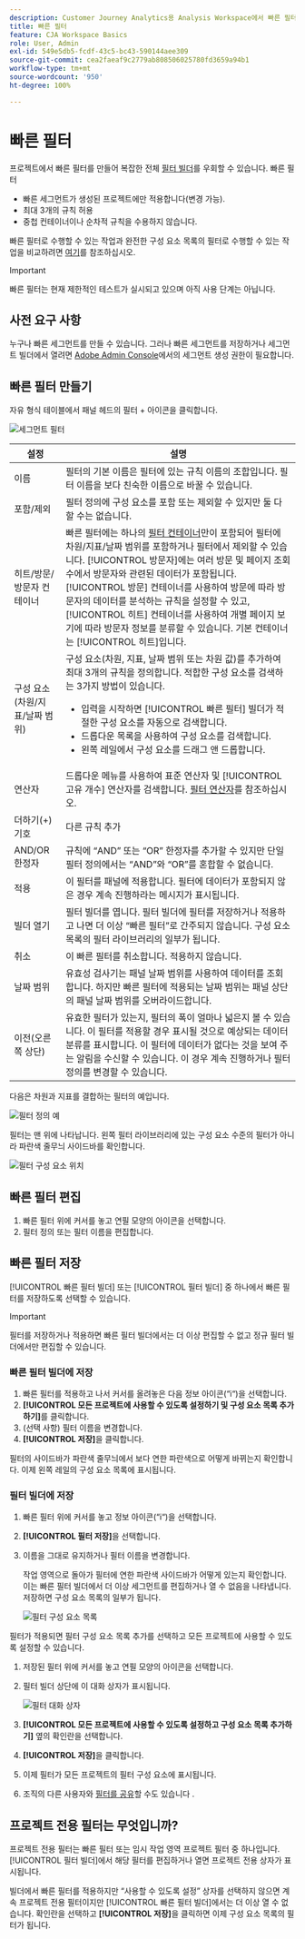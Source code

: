 ```yaml
---
description: Customer Journey Analytics용 Analysis Workspace에서 빠른 필터 사용
title: 빠른 필터
feature: CJA Workspace Basics
role: User, Admin
exl-id: 549e5db5-fcdf-43c5-bc43-590144aee309
source-git-commit: cea2faeaf9c2779ab808506025780fd3659a94b1
workflow-type: tm+mt
source-wordcount: '950'
ht-degree: 100%

---
```


# 빠른 필터

프로젝트에서 빠른 필터를 만들어 복잡한 전체 [필터 빌더](/help/components/filters/create-filters.md)를 우회할 수 있습니다. 빠른 필터

* 빠른 세그먼트가 생성된 프로젝트에만 적용합니다(변경 가능).
* 최대 3개의 규칙 허용
* 중첩 컨테이너이나 순차적 규칙을 수용하지 않습니다.

빠른 필터로 수행할 수 있는 작업과 완전한 구성 요소 목록의 필터로 수행할 수 있는 작업을 비교하려면 [여기](/help/components/filters/filters-overview.md)를 참조하십시오.

>[!IMPORTANT]
> 빠른 필터는 현재 제한적인 테스트가 실시되고 있으며 아직 사용 단계는 아닙니다.

## 사전 요구 사항

누구나 빠른 세그먼트를 만들 수 있습니다. 그러나 빠른 세그먼트를 저장하거나 세그먼트 빌더에서 열려면 [Adobe Admin Console](https://experienceleague.adobe.com/docs/analytics/admin/admin-console/permissions/summary-tables.html?lang=ko-KR#analytics-tools)에서의 세그먼트 생성 권한이 필요합니다.

## 빠른 필터 만들기

자유 형식 테이블에서 패널 헤드의 필터 + 아이콘을 클릭합니다.

![세그먼트 필터](assets/quick-seg1.png)

| 설정 | 설명 |
| --- | --- |
| 이름 | 필터의 기본 이름은 필터에 있는 규칙 이름의 조합입니다. 필터 이름을 보다 친숙한 이름으로 바꿀 수 있습니다. |
| 포함/제외 | 필터 정의에 구성 요소를 포함 또는 제외할 수 있지만 둘 다 할 수는 없습니다. |
| 히트/방문/방문자 컨테이너 | 빠른 필터에는 하나의 [필터 컨테이너](https://experienceleague.adobe.com/docs/analytics-platform/using/cja-components/cja-filters/filters-overview.html?lang=ko-KR#filter-containers)만이 포함되어 필터에 차원/지표/날짜 범위를 포함하거나 필터에서 제외할 수 있습니다. [!UICONTROL 방문자]에는 여러 방문 및 페이지 조회수에서 방문자와 관련된 데이터가 포함됩니다. [!UICONTROL 방문] 컨테이너를 사용하여 방문에 따라 방문자의 데이터를 분석하는 규칙을 설정할 수 있고, [!UICONTROL 히트] 컨테이너를 사용하여 개별 페이지 보기에 따라 방문자 정보를 분류할 수 있습니다. 기본 컨테이너는 [!UICONTROL 히트]입니다. |
| 구성 요소(차원/지표/날짜 범위) | 구성 요소(차원, 지표, 날짜 범위 또는 차원 값)를 추가하여 최대 3개의 규칙을 정의합니다. 적합한 구성 요소를 검색하는 3가지 방법이 있습니다.<ul><li>입력을 시작하면 [!UICONTROL 빠른 필터] 빌더가 적절한 구성 요소를 자동으로 검색합니다.</li><li>드롭다운 목록을 사용하여 구성 요소를 검색합니다.</li><li>왼쪽 레일에서 구성 요소를 드래그 앤 드롭합니다.</li></ul> |
| 연산자 | 드롭다운 메뉴를 사용하여 표준 연산자 및 [!UICONTROL 고유 개수] 연산자를 검색합니다. [필터 연산자](operators.md)를 참조하십시오. |
| 더하기(+) 기호 | 다른 규칙 추가 |
| AND/OR 한정자 | 규칙에 “AND” 또는 “OR” 한정자를 추가할 수 있지만 단일 필터 정의에서는 “AND”와 “OR”를 혼합할 수 없습니다. |
| 적용 | 이 필터를 패널에 적용합니다. 필터에 데이터가 포함되지 않은 경우 계속 진행하라는 메시지가 표시됩니다. |
| 빌더 열기 | 필터 빌더를 엽니다. 필터 빌더에 필터를 저장하거나 적용하고 나면 더 이상 “빠른 필터”로 간주되지 않습니다. 구성 요소 목록의 필터 라이브러리의 일부가 됩니다. |
| 취소 | 이 빠른 필터를 취소합니다. 적용하지 않습니다. |
| 날짜 범위 | 유효성 검사기는 패널 날짜 범위를 사용하여 데이터를 조회합니다. 하지만 빠른 필터에 적용되는 날짜 범위는 패널 상단의 패널 날짜 범위를 오버라이드합니다. |
| 이전(오른쪽 상단) | 유효한 필터가 있는지, 필터의 폭이 얼마나 넓은지 볼 수 있습니다. 이 필터를 적용할 경우 표시될 것으로 예상되는 데이터 분류를 표시합니다. 이 필터에 데이터가 없다는 것을 보여 주는 알림을 수신할 수 있습니다. 이 경우 계속 진행하거나 필터 정의를 변경할 수 있습니다. |

다음은 차원과 지표를 결합하는 필터의 예입니다.

![필터 정의 예](assets/quick-seg2.png)

필터는 맨 위에 나타납니다. 왼쪽 필터 라이브러리에 있는 구성 요소 수준의 필터가 아니라 파란색 줄무늬 사이드바를 확인합니다.

![필터 구성 요소 위치](assets/quick-seg3.png)

## 빠른 필터 편집

1. 빠른 필터 위에 커서를 놓고 연필 모양의 아이콘을 선택합니다.
1. 필터 정의 또는 필터 이름을 편집합니다.

## 빠른 필터 저장

[!UICONTROL 빠른 필터 빌더] 또는 [!UICONTROL 필터 빌더] 중 하나에서 빠른 필터를 저장하도록 선택할 수 있습니다.

>[!IMPORTANT]
>필터를 저장하거나 적용하면 빠른 필터 빌더에서는 더 이상 편집할 수 없고 정규 필터 빌더에서만 편집할 수 있습니다.

### 빠른 필터 빌더에 저장

1. 빠른 필터를 적용하고 나서 커서를 올려놓은 다음 정보 아이콘(“i“)을 선택합니다.
1. **[!UICONTROL 모든 프로젝트에 사용할 수 있도록 설정하기 및 구성 요소 목록 추가하기]**&#x200B;를 클릭합니다.
1. (선택 사항) 필터 이름을 변경합니다.
1. **[!UICONTROL 저장]**&#x200B;을 클릭합니다.

필터의 사이드바가 파란색 줄무늬에서 보다 연한 파란색으로 어떻게 바뀌는지 확인합니다. 이제 왼쪽 레일의 구성 요소 목록에 표시됩니다.

### 필터 빌더에 저장

1. 빠른 필터 위에 커서를 놓고 정보 아이콘(“i“)을 선택합니다.
1. **[!UICONTROL 필터 저장]**&#x200B;을 선택합니다.
1. 이름을 그대로 유지하거나 필터 이름을 변경합니다.

   작업 영역으로 돌아가 필터에 연한 파란색 사이드바가 어떻게 있는지 확인합니다. 이는 빠른 필터 빌더에서 더 이상 세그먼트를 편집하거나 열 수 없음을 나타냅니다. 저장하면 구성 요소 목록의 일부가 됩니다.

   ![필터 구성 요소 목록](assets/quick-seg4.png)

필터가 적용되면 필터 구성 요소 목록 추가를 선택하고 모든 프로젝트에 사용할 수 있도록 설정할 수 있습니다.

1. 저장된 필터 위에 커서를 놓고 연필 모양의 아이콘을 선택합니다.

1. 필터 빌더 상단에 이 대화 상자가 표시됩니다.

   ![필터 대화 상자](assets/project-only.png)

1. **[!UICONTROL 모든 프로젝트에 사용할 수 있도록 설정하고 구성 요소 목록 추가하기]** 옆의 확인란을 선택합니다.
1. **[!UICONTROL 저장]**&#x200B;을 클릭합니다.
1. 이제 필터가 모든 프로젝트의 필터 구성 요소에 표시됩니다.
1. 조직의 다른 사용자와 [필터를 공유](/help/components/filters/manage-filters.md)할 수도 있습니다 .

## 프로젝트 전용 필터는 무엇입니까?

프로젝트 전용 필터는 빠른 필터 또는 임시 작업 영역 프로젝트 필터 중 하나입니다. [!UICONTROL 필터 빌더]에서 해당 필터를 편집하거나 열면 프로젝트 전용 상자가 표시됩니다.

빌더에서 빠른 필터를 적용하지만 “사용할 수 있도록 설정” 상자를 선택하지 않으면 계속 프로젝트 전용 필터이지만 [!UICONTROL 빠른 필터 빌더]에서는 더 이상 열 수 없습니다. 확인란을 선택하고 **[!UICONTROL 저장]**&#x200B;을 클릭하면 이제 구성 요소 목록의 필터가 됩니다.
